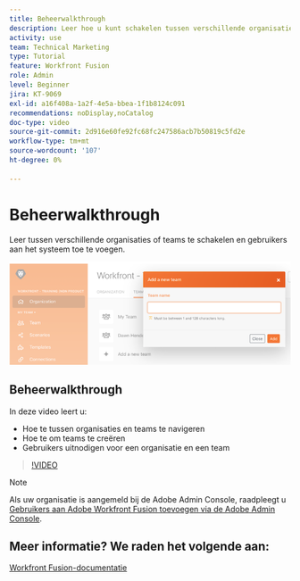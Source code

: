 ```yaml
---
title: Beheerwalkthrough
description: Leer hoe u kunt schakelen tussen verschillende organisaties of teams en gebruikers aan het systeem kunt toevoegen in [!DNL Adobe Workfront Fusion].
activity: use
team: Technical Marketing
type: Tutorial
feature: Workfront Fusion
role: Admin
level: Beginner
jira: KT-9069
exl-id: a16f408a-1a2f-4e5a-bbea-1f1b8124c091
recommendations: noDisplay,noCatalog
doc-type: video
source-git-commit: 2d916e60fe92fc68fc247586acb7b50819c5fd2e
workflow-type: tm+mt
source-wordcount: '107'
ht-degree: 0%

---
```


# Beheerwalkthrough

Leer tussen verschillende organisaties of teams te schakelen en gebruikers aan het systeem toe te voegen.

![Een afbeelding van een scenario met foutafhandeling](assets/workfront-fusion-administration-1.png)

## Beheerwalkthrough

In deze video leert u:

* Hoe te tussen organisaties en teams te navigeren
* Hoe te om teams te creëren
* Gebruikers uitnodigen voor een organisatie en een team

>[!VIDEO](https://video.tv.adobe.com/v/335310/?quality=12&learn=on)

>[!NOTE]
>
>Als uw organisatie is aangemeld bij de Adobe Admin Console, raadpleegt u [Gebruikers aan Adobe Workfront Fusion toevoegen via de Adobe Admin Console](https://experienceleague.adobe.com/docs/workfront/using/adobe-workfront-fusion/fusion-in-experience-cloud/add-fusion-users-admin-console.html).


## Meer informatie? We raden het volgende aan:

[Workfront Fusion-documentatie](https://experienceleague.adobe.com/docs/workfront/using/adobe-workfront-fusion/workfront-fusion-2.html?lang=en)
